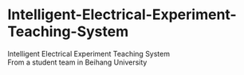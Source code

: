 # Intelligent-Electrical-Experiment-Teaching-System
Intelligent Electrical Experiment Teaching System
</br>From a student team in Beihang University
